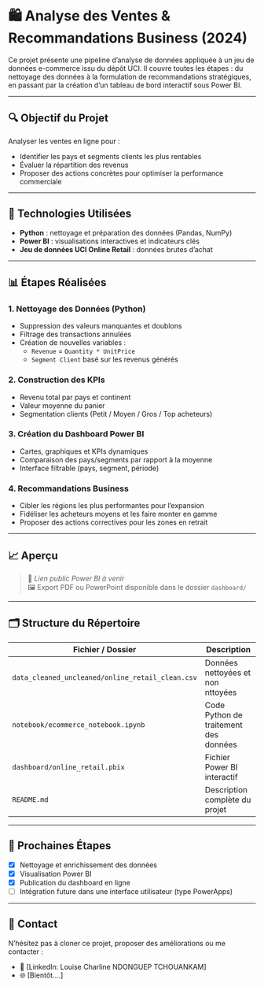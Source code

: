 # 🛍️ Analyse des Ventes & Recommandations Business (2024)

Ce projet présente une pipeline d’analyse de données appliquée à un jeu de données e-commerce issu du dépôt UCI. Il couvre toutes les étapes : du nettoyage des données à la formulation de recommandations stratégiques, en passant par la création d’un tableau de bord interactif sous Power BI.

---

## 🔍 Objectif du Projet

Analyser les ventes en ligne pour :
- Identifier les pays et segments clients les plus rentables
- Évaluer la répartition des revenus
- Proposer des actions concrètes pour optimiser la performance commerciale

---

## 🧰 Technologies Utilisées

- **Python** : nettoyage et préparation des données (Pandas, NumPy)
- **Power BI** : visualisations interactives et indicateurs clés
- **Jeu de données UCI Online Retail** : données brutes d’achat

---

## 📊 Étapes Réalisées

### 1. Nettoyage des Données (Python)
- Suppression des valeurs manquantes et doublons
- Filtrage des transactions annulées
- Création de nouvelles variables :
  - `Revenue` = `Quantity * UnitPrice`
  - `Segment Client` basé sur les revenus générés

### 2. Construction des KPIs
- Revenu total par pays et continent
- Valeur moyenne du panier
- Segmentation clients (Petit / Moyen / Gros / Top acheteurs)

### 3. Création du Dashboard Power BI
- Cartes, graphiques et KPIs dynamiques
- Comparaison des pays/segments par rapport à la moyenne
- Interface filtrable (pays, segment, période)

### 4. Recommandations Business
- Cibler les régions les plus performantes pour l’expansion
- Fidéliser les acheteurs moyens et les faire monter en gamme
- Proposer des actions correctives pour les zones en retrait

---

## 📈 Aperçu

> 🔗 *Lien public Power BI à venir*  
> 🖼️ Export PDF ou PowerPoint disponible dans le dossier `dashboard/`

---

## 🗂️ Structure du Répertoire

| Fichier / Dossier | Description |
|-------------------|-------------|
| `data_cleaned_uncleaned/online_retail_clean.csv` | Données nettoyées et non nttoyées |
| `notebook/ecommerce_notebook.ipynb` | Code Python de traitement des données |
| `dashboard/online_retail.pbix` | Fichier Power BI interactif |
| `README.md` | Description complète du projet |

---

## 🔮 Prochaines Étapes

- [x] Nettoyage et enrichissement des données
- [x] Visualisation Power BI
- [x] Publication du dashboard en ligne
- [ ] Intégration future dans une interface utilisateur (type PowerApps)

---

## 🤝 Contact

N’hésitez pas à cloner ce projet, proposer des améliorations ou me contacter :

- 📩 [LinkedIn: Louise Charline NDONGUEP TCHOUANKAM]
- 🌐 [Bientôt....]
